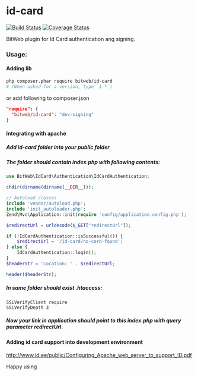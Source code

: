 id-card
=======
[![Build Status](https://travis-ci.org/BitWeb/id-card.png?branch=master)](https://travis-ci.org/BitWeb/id-card)
[![Coverage Status](https://coveralls.io/repos/BitWeb/id-card/badge.png)](https://coveralls.io/r/BitWeb/id-card)

BitWeb plugin for Id Card authentication ang signing.

### Usage:

#### Adding lib
```sh
php composer.phar require bitweb/id-card
# (When asked for a version, type `1.*`)
```

or add following to composer.json

```json
"require": {
  "bitweb/id-card": "dev-signing"
}
```

#### Integrating with apache

##### Add id-card folder into your public folder
##### The folder should contain index.php with following contents:
```php
use BitWeb\IdCard\Authentication\IdCardAuthentication;

chdir(dirname(dirname(__DIR__)));

// Autoload classes
include 'vendor/autoload.php';
include 'init_autoloader.php';
Zend\Mvc\Application::init(require 'config/application.config.php');

$redirectUrl = urldecode($_GET["redirectUrl"]);

if (!IdCardAuthentication::isSuccessful()) {
    $redirectUrl = '/id-card/no-card-found';
} else {
    IdCardAuthentication::login();
}
$headerStr = 'Location: ' . $redirectUrl;

header($headerStr);
```
##### In same folder should exist .htaccess:
```
SSLVerifyClient require
SSLVerifyDepth 3
```
##### Now your link in application should point to this index.php with query parameter redirectUrl.


#### Adding id card support into development environment
http://www.id.ee/public/Configuring_Apache_web_server_to_support_ID.pdf

Happy using
